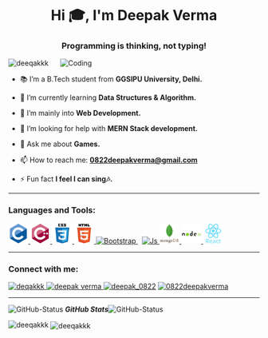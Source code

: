 <h1 align="center">Hi 🎓, I'm Deepak Verma</h1>
<h3 align="center">Programming is thinking, not typing!</h3>
<img align="right" alt="Coding" width="400" src="https://user-images.githubusercontent.com/78724676/107845321-998ad500-6e00-11eb-8f60-a90db837bdb2.gif">

<p align="left"> <img src="https://komarev.com/ghpvc/?username=deeqakkk&label=Profile%20views&color=0e75b6&style=flat" alt="deeqakkk" /> </p>

- 📚 I’m a B.Tech student from **GGSIPU University, Delhi.**

- 🌱 I’m currently learning **Data Structures & Algorithm.**

- 👯 I’m mainly into **Web Development.**

- 🤝 I’m looking for help with **MERN Stack development.**

- 💬 Ask me about **Games.**

- 📫 How to reach me: **0822deepakverma@gmail.com**

- ⚡ Fun fact **I feel I can sing🎶.**


<hr>

<h3 align="left">Languages and Tools:</h3>
<p align="left">
<a href="https://www.cprogramming.com/" target="_blank"> <img src="https://raw.githubusercontent.com/devicons/devicon/master/icons/c/c-original.svg" alt="c" width="40" height="40"/> 
</a> 
<a href="https://www.w3schools.com/cpp/" target="_blank"> <img src="https://raw.githubusercontent.com/devicons/devicon/master/icons/cplusplus/cplusplus-original.svg" alt="cplusplus" width="40" height="40"/>
</a> 
<a href="https://www.w3schools.com/css/" target="_blank"> <img src="https://raw.githubusercontent.com/devicons/devicon/master/icons/css3/css3-original-wordmark.svg" alt="css3" width="40" height="40"/> </a> 
<a href="https://www.w3.org/html/" target="_blank"> <img src="https://raw.githubusercontent.com/devicons/devicon/master/icons/html5/html5-original-wordmark.svg" alt="html5" width="40" height="40"/>
</a> 
<a href="https://getbootstrap.com/" target="_blank"> <img src="https://cdn.worldvectorlogo.com/logos/bootstrap-4.svg" alt="Bootstrap" 
width="40" height="40"/>
</a>  &nbsp;
<a href="https://www.javascript.com" target="_blank"> <img src="https://cdn.worldvectorlogo.com/logos/logo-javascript.svg" alt="Js" width="40" height="40"/>
</a>
  <a href="https://www.mongodb.com/" target="_blank"> <img src="https://raw.githubusercontent.com/devicons/devicon/master/icons/mongodb/mongodb-original-wordmark.svg" alt="mongodb" width="40" height="40"/> </a> <a href="https://nodejs.org" target="_blank"> <img src="https://raw.githubusercontent.com/devicons/devicon/master/icons/nodejs/nodejs-original-wordmark.svg" alt="nodejs" width="40" height="40"/> </a> <a href="https://reactjs.org/" target="_blank"> <img src="https://raw.githubusercontent.com/devicons/devicon/master/icons/react/react-original-wordmark.svg" alt="react" width="40" height="40"/> </a> </p>
</p>
<hr>
<h3 align="left">Connect with me:</h3>
<p align="left">
<a href="https://twitter.com/deeqakkk" target="blank"><img  src="https://cdn.jsdelivr.net/npm/simple-icons@3.0.1/icons/twitter.svg" alt="deqakkk" height="30" width="40" >
<a href="https://www.linkedin.com/in/deeqakkk/" target="blank"><img  src="https://cdn.jsdelivr.net/npm/simple-icons@3.0.1/icons/linkedin.svg" alt="deepak verma" height="30" width="40" >
<a href="https://www.codechef.com/users/deepak_0822" target="blank"><img  src="https://cdn.jsdelivr.net/npm/simple-icons@3.1.0/icons/codechef.svg" alt="deepak_0822" height="30" width="40" ></a>
<a href="https://www.hackerrank.com/0822deepakverma" target="blank"><img  src="https://cdn.jsdelivr.net/npm/simple-icons@3.0.1/icons/hackerrank.svg" alt="0822deepakverma" height="30" width="40" /></a>
<hr>
 <p align="left">
 <img src="https://media.giphy.com/media/8UHRm5oY4k4FDxq5QG/giphy.gif" width="30px" alt="GitHub-Status"/>&nbsp;<i><b>GitHub Stats</b></i><img src="https://media.giphy.com/media/8UHRm5oY4k4FDxq5QG/giphy.gif" width="30px" alt="GitHub-Status"/></p>
  
  <p><img align="left" src="https://github-readme-stats.vercel.app/api/top-langs?username=deeqakkk&show_icons=true&locale=en&layout=compact" alt="deeqakkk" /></p>

<p>&nbsp;<img align="center" src="https://github-readme-stats.vercel.app/api?username=deeqakkk&show_icons=true&locale=en" alt="deeqakkk" width="410" /></p>


